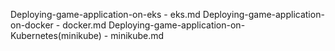 

Deploying-game-application-on-eks - eks.md
Deploying-game-application-on-docker - docker.md
Deploying-game-application-on-Kubernetes(minikube) - minikube.md

